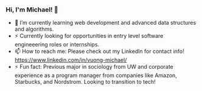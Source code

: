 ### Hi, I'm Michael! 👋
- 🌱 I’m currently learning web development and advanced data structures and algorithms.
- ⚡ Currently looking for opportunities in entry level software engineeering roles or internships.
- 📫 How to reach me: Please check out my LinkedIn for contact info!
https://www.linkedin.com/in/vuong-michael/
- ⚡ Fun fact: Previous major in sociology from UW and corporate experience as a program manager from companies like Amazon, Starbucks, and Nordstrom. Looking to transition to tech!
<!--
-->
